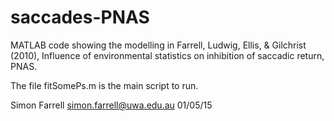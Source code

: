 # saccades-PNAS

MATLAB code showing the modelling in Farrell, Ludwig, Ellis, & Gilchrist (2010), Influence of environmental statistics on inhibition of saccadic return, PNAS.

The file fitSomePs.m is the main script to run.

Simon Farrell
simon.farrell@uwa.edu.au
01/05/15
